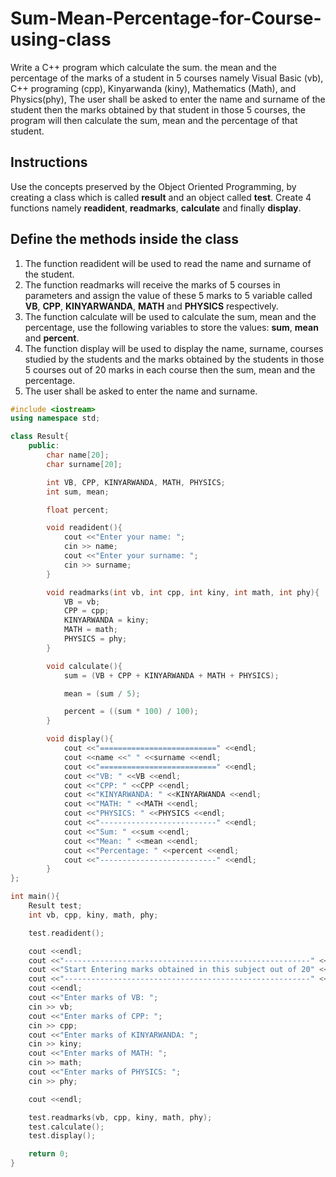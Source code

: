# Sum-Mean-Percentage-for-Course-using-class
Write a C++ program which calculate the sum. the mean and the percentage of the marks of a student in 5 courses namely Visual Basic (vb), C++ programing (cpp), Kinyarwanda (kiny), Mathematics (Math), and Physics(phy), The user shall be asked to enter the name and surname of the student then the marks obtained by that student in those 5 courses, the program will then calculate the sum, mean and the percentage of that student.

## Instructions
Use the concepts preserved by the Object Oriented Programming, by creating a class which is called **result** and an object called **test**. Create 4 functions namely **readident**, **readmarks**, **calculate** and finally **display**.

## Define the methods inside the class
1. The function readident will be used to read the name and surname of the student.
2. The function readmarks will receive the marks of 5 courses in parameters and assign the value of these 5 marks to 5 variable called **VB**, **CPP**, **KINYARWANDA**, **MATH** and **PHYSICS** respectively.
3. The function calculate will be used to calculate the sum, mean and the percentage, use the following variables to store the values: **sum**, **mean** and **percent**.
4. The function display will be used to display the name, surname, courses studied by the students and the marks obtained by the students in those 5 courses out of 20 marks in each course then the sum, mean and the percentage.
5. The user shall be asked to enter the name and surname.

```c++
#include <iostream>
using namespace std;

class Result{
    public:
        char name[20];
        char surname[20];

        int VB, CPP, KINYARWANDA, MATH, PHYSICS;
        int sum, mean;

        float percent;

        void readident(){
            cout <<"Enter your name: ";
            cin >> name;
            cout <<"Enter your surname: ";
            cin >> surname;
        }

        void readmarks(int vb, int cpp, int kiny, int math, int phy){
            VB = vb;
            CPP = cpp;
            KINYARWANDA = kiny;
            MATH = math;
            PHYSICS = phy;
        }

        void calculate(){
            sum = (VB + CPP + KINYARWANDA + MATH + PHYSICS);

            mean = (sum / 5);

            percent = ((sum * 100) / 100);
        }

        void display(){
            cout <<"==========================" <<endl;
            cout <<name <<" " <<surname <<endl;
            cout <<"==========================" <<endl;
            cout <<"VB: " <<VB <<endl;
            cout <<"CPP: " <<CPP <<endl;
            cout <<"KINYARWANDA: " <<KINYARWANDA <<endl;
            cout <<"MATH: " <<MATH <<endl;
            cout <<"PHYSICS: " <<PHYSICS <<endl;
            cout <<"--------------------------" <<endl;
            cout <<"Sum: " <<sum <<endl;
            cout <<"Mean: " <<mean <<endl;
            cout <<"Percentage: " <<percent <<endl;
            cout <<"--------------------------" <<endl;
        }
};

int main(){
    Result test;
    int vb, cpp, kiny, math, phy;

    test.readident();

    cout <<endl;
    cout <<"-------------------------------------------------------" <<endl;
    cout <<"Start Entering marks obtained in this subject out of 20" <<endl;
    cout <<"-------------------------------------------------------" <<endl;
    cout <<endl;
    cout <<"Enter marks of VB: ";
    cin >> vb;
    cout <<"Enter marks of CPP: ";
    cin >> cpp;
    cout <<"Enter marks of KINYARWANDA: "; 
    cin >> kiny;
    cout <<"Enter marks of MATH: ";
    cin >> math;
    cout <<"Enter marks of PHYSICS: ";
    cin >> phy;

    cout <<endl;

    test.readmarks(vb, cpp, kiny, math, phy);
    test.calculate();
    test.display();

    return 0;
}

```
